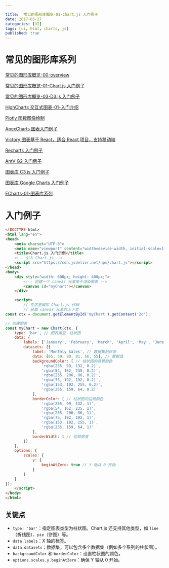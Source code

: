 ```yaml
---

title:  常见的图形库概览-01-Chart.js 入门例子
date: 2017-05-27
categories: [UI]
tags: [ui, html, charts, js]
published: true
---
```


# 常见的图形库系列

[常见的图形库概览-00-overview](https://houbb.github.io/2017/05/27/charts-01-overview)

[常见的图形库概览-01-Chart.js 入门例子](https://houbb.github.io/2017/05/27/charts-02-charts-js-01-intro)

[常见的图形库概览-03-D3.js 入门例子](https://houbb.github.io/2017/05/27/charts-03-d3-js-01-intro)

[HighCharts 交互式图表-01-入门介绍](https://houbb.github.io/2017/05/27/charts-04-highchart-01-intro)

[Plotly 函数图像绘制](https://houbb.github.io/2017/05/27/charts-05-plot-01-intro)

[ApexCharts 图表入门例子](https://houbb.github.io/2017/05/27/charts-06-ApexCharts-01-intro)

[Victory 图表基于 React，适合 React 项目，支持移动端](https://houbb.github.io/2017/05/27/charts-07-victory-01-intro)

[Recharts 入门例子](https://houbb.github.io/2017/05/27/charts-08-recharts-01-intro)

[AntV G2 入门例子](https://houbb.github.io/2017/05/27/charts-09-antv-G2-01-intro)

[图表库 C3.js  入门例子](https://houbb.github.io/2017/05/27/charts-10-c3-js-01-intro)

[图表库 Google Charts  入门例子](https://houbb.github.io/2017/05/27/charts-11-google-charts-01-intro)

[ECharts-01-图表库系列](https://houbb.github.io/2017/05/27/echart-01-intro)

# 入门例子

```html
<!DOCTYPE html>
<html lang="en">
<head>
    <meta charset="UTF-8">
    <meta name="viewport" content="width=device-width, initial-scale=1.0">
    <title>Chart.js 入门示例</title>
    <!-- 引入 Chart.js -->
    <script src="https://cdn.jsdelivr.net/npm/chart.js"></script>
</head>
<body>
    <div style="width: 600px; height: 400px;">
        <!-- 创建一个 canvas 元素用于渲染图表 -->
        <canvas id="myChart"></canvas>
    </div>

    <script>
        // 在这里编写 Chart.js 代码
        // 获取 canvas 元素的上下文
const ctx = document.getElementById('myChart').getContext('2d');

// 创建图表
const myChart = new Chart(ctx, {
    type: 'bar', // 图表类型：柱状图
    data: {
        labels: ['January', 'February', 'March', 'April', 'May', 'June'], // X 轴标签
        datasets: [{
            label: 'Monthly Sales', // 数据集的标签
            data: [65, 59, 80, 81, 56, 55], // 数据值
            backgroundColor: [ // 柱状图的背景颜色
                'rgba(255, 99, 132, 0.2)',
                'rgba(54, 162, 235, 0.2)',
                'rgba(255, 206, 86, 0.2)',
                'rgba(75, 192, 192, 0.2)',
                'rgba(153, 102, 255, 0.2)',
                'rgba(255, 159, 64, 0.2)'
            ],
            borderColor: [ // 柱状图的边框颜色
                'rgba(255, 99, 132, 1)',
                'rgba(54, 162, 235, 1)',
                'rgba(255, 206, 86, 1)',
                'rgba(75, 192, 192, 1)',
                'rgba(153, 102, 255, 1)',
                'rgba(255, 159, 64, 1)'
            ],
            borderWidth: 1 // 边框宽度
        }]
    },
    options: {
        scales: {
            y: {
                beginAtZero: true // Y 轴从 0 开始
            }
        }
    }
});
    </script>
</body>
</html>
```

## 关键点

- `type: 'bar'`：指定图表类型为柱状图。Chart.js 还支持其他类型，如 `line`（折线图）、`pie`（饼图）等。
- `data.labels`：X 轴的标签。
- `data.datasets`：数据集，可以包含多个数据集（例如多个系列的柱状图）。
- `backgroundColor` 和 `borderColor`：设置柱状图的颜色。
- `options.scales.y.beginAtZero`：确保 Y 轴从 0 开始。


